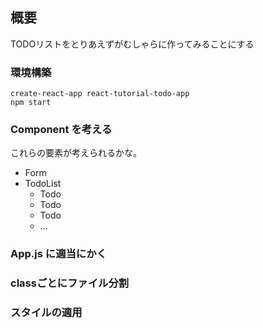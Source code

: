 
## 概要

TODOリストをとりあえずがむしゃらに作ってみることにする

### 環境構築

```
create-react-app react-tutorial-todo-app
npm start
```

### Component を考える

これらの要素が考えられるかな。

* Form
* TodoList
  * Todo
  * Todo
  * Todo
  * ...

### App.js に適当にかく

### classごとにファイル分割

### スタイルの適用


